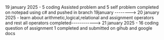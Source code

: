19 january 2025 - 5 coding Assisted problem and 5 self problem completed on notepad using c# and pushed in branch 19january -------->
20 january 2025 - learn about arithmetic,logical,relational and assignment operators and rest all operators completed------------>
21 january 2025 - 16 coding question of assignment 1 completed and submitted on gihub and google docs
